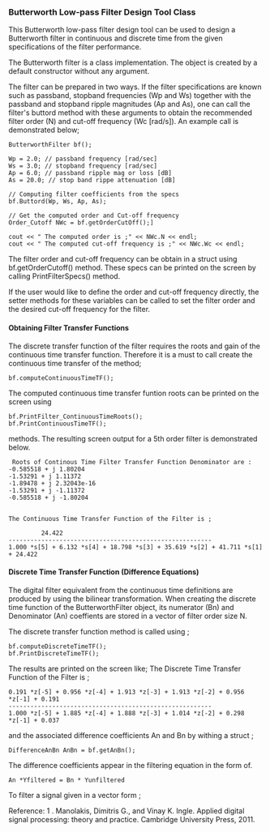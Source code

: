 ### Butterworth Low-pass Filter Design Tool Class 

This Butterworth low-pass filter design tool can be used to design a Butterworth filter in continuous and discrete time from the given specifications of the filter performance. 

The Butterworth filter is a class implementation. The object is created by a default constructor without any argument. 

The filter can be prepared in two ways. If the filter specifications are known such as passband, stopband frequencies (Wp and Ws) together with the passband and stopband ripple magnitudes (Ap and As), one can call the filter's buttord method with these arguments to obtain the recommended filter order (N) and cut-off frequency (Wc [rad/s]). An example call is demonstrated below;


    ButterworthFilter bf();

    Wp = 2.0; // passband frequency [rad/sec]
    Ws = 3.0; // stopband frequency [rad/sec]
    Ap = 6.0; // passband ripple mag or loss [dB]
    As = 20.0; // stop band rippe attenuation [dB]
    
    // Computing filter coefficients from the specs
    bf.Buttord(Wp, Ws, Ap, As);

    // Get the computed order and Cut-off frequency
    Order_Cutoff NWc = bf.getOrderCutOff();]
    
    cout << " The computed order is ;" << NWc.N << endl;
    cout << " The computed cut-off frequency is ;" << NWc.Wc << endl;
    
The filter order and cut-off frequency can be obtain in a struct using bf.getOrderCutoff() method. These specs can be printed on the screen by calling PrintFilterSpecs() method.

If the user would like to define the order and cut-off frequency directly, the setter methods for these variables can  be called to set the filter order and the desired cut-off frequency for the filter.

#### Obtaining Filter Transfer Functions
The discrete transfer function of the filter requires the roots and gain of the continuous time transfer function. Therefore it is a must to call create the continuous time transfer of the method; 
    
    bf.computeContinuousTimeTF();
    
The computed continuous time transfer funtion roots can be printed on the screen using 

    bf.PrintFilter_ContinuousTimeRoots();
    bf.PrintContinuousTimeTF();
    
methods. The resulting screen output for a 5th order filter is demonstrated below. 

     Roots of Continous Time Filter Transfer Function Denominator are : 
    -0.585518 + j 1.80204
    -1.53291 + j 1.11372
    -1.89478 + j 2.32043e-16
    -1.53291 + j -1.11372
    -0.585518 + j -1.80204
    
    
    The Continuous Time Transfer Function of the Filter is ;
    
             24.422 
    --------------------------------------------------------
    1.000 *s[5] + 6.132 *s[4] + 18.798 *s[3] + 35.619 *s[2] + 41.711 *s[1] + 24.422 
    

#### Discrete Time Transfer Function (Difference Equations)

The digital filter equivalent from the continuous time definitions are produced by using the bilinear transformation. When creating the discrete time function of the ButterworthFilter object, its numerator (Bn) and Denominator (An) coeffients are stored in a vector of filter order size N.

The discrete transfer function method is called using ;

    bf.computeDiscreteTimeTF();
    bf.PrintDiscreteTimeTF();
    
The results are printed on the screen like;
The Discrete Time Transfer Function of the Filter is ;

    0.191 *z[-5] + 0.956 *z[-4] + 1.913 *z[-3] + 1.913 *z[-2] + 0.956 *z[-1] + 0.191
    --------------------------------------------------------
    1.000 *z[-5] + 1.885 *z[-4] + 1.888 *z[-3] + 1.014 *z[-2] + 0.298 *z[-1] + 0.037
    
and the associated difference coefficients An and Bn by withing a struct ; 

    DifferenceAnBn AnBn = bf.getAnBn();
    
 The difference coefficients appear in the filtering equation in the form of.  
 
    An *Yfiltered = Bn * Yunfiltered  
    
 
 To filter a signal given in a vector form ; 
 
 
 Reference: 
 1 . Manolakis, Dimitris G., and Vinay K. Ingle. Applied digital signal processing: theory and practice. Cambridge University Press, 2011. 
 
 
    
